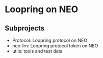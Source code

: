 # Loopring on NEO

## Subprojects

- Protocol: Loopring protocol on NEO
- neo-lrn: Loopring protocol token on NEO
- utils: tools and test data
